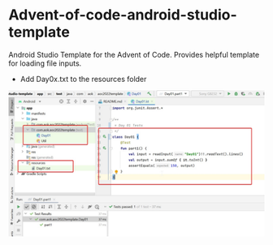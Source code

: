 # Advent-of-code-android-studio-template
 Android Studio Template for the Advent of Code. Provides helpful template for loading file inputs.
 
 - Add Day0x.txt to the resources folder
 
 ![Android Studio screenshot](studio_screenshot.jpg)
